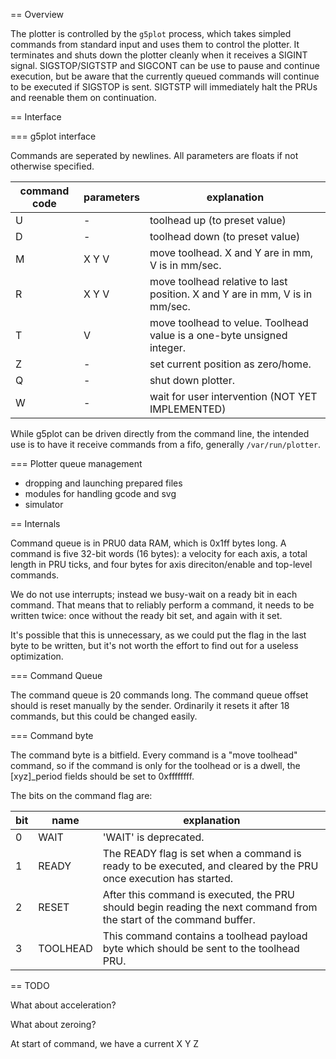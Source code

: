 == Overview

The plotter is controlled by the `g5plot` process, which takes simpled
commands from standard input and uses them to control the plotter. It
terminates and shuts down the plotter cleanly when it receives a SIGINT
signal. SIGSTOP/SIGTSTP and SIGCONT can be use to pause and continue
execution, but be aware that the currently queued commands will
continue to be executed if SIGSTOP is sent. SIGTSTP will immediately
halt the PRUs and reenable them on continuation.

== Interface

=== g5plot interface

Commands are seperated by newlines. All parameters are floats if not
otherwise specified.

| command code | parameters | explanation |
|--------------|------------|-------------|
| U | - | toolhead up (to preset value) |
| D | - | toolhead down (to preset value) |
| M | X Y V | move toolhead. X and Y are in mm, V is in mm/sec. |
| R | X Y V | move toolhead relative to last position. X and Y are in mm, V is in mm/sec. |
| T | V | move toolhead to velue. Toolhead value is a one-byte unsigned integer. |
| Z | - | set current position as zero/home. |
| Q | - | shut down plotter. |
| W | - | wait for user intervention (NOT YET IMPLEMENTED) |

While g5plot can be driven directly from the command line, the
intended use is to have it receive commands from a fifo, generally
`/var/run/plotter`.

=== Plotter queue management

* dropping and launching prepared files
* modules for handling gcode and svg
* simulator

== Internals

Command queue is in PRU0 data RAM, which is 0x1ff bytes long.
A command is five 32-bit words (16 bytes): a velocity for each axis,
a total length in PRU ticks, and four bytes for axis direciton/enable
and top-level commands.

We do not use interrupts; instead we busy-wait on a ready bit in each
command. That means that to reliably perform a command, it needs to be
written twice: once without the ready bit set, and again with it set.

It's possible that this is unnecessary, as we could put the flag in 
the last byte to be written, but it's not worth the effort to find out
for a useless optimization.

=== Command Queue

The command queue is 20 commands long. The command queue
offset should is reset manually by the sender. Ordinarily it
resets it after 18 commands, but this could be changed easily.

=== Command byte

The command byte is a bitfield. Every command is a "move toolhead"
command, so if the command is only for the toolhead or is a dwell, the
[xyz]_period fields should be set to 0xffffffff.

The bits on the command flag are:

| bit | name | explanation |
|-----|------|-------------|
| 0 | WAIT | 'WAIT' is deprecated. |
| 1 | READY | The READY flag is set when a command is ready to be executed, and cleared by the PRU once execution has started. |
| 2 | RESET | After this command is executed, the PRU should begin reading the next command from the start of the command buffer. |
| 3 | TOOLHEAD | This command contains a toolhead payload byte which should be sent to the toolhead PRU. |

== TODO

What about acceleration?

What about zeroing?

At start of command, we have a current X Y Z

